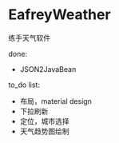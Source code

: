 # EafreyWeather
练手天气软件

done:
* JSON2JavaBean

to_do list:
* 布局，material design
* 下拉刷新
* 定位，城市选择
* 天气趋势图绘制
